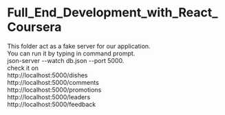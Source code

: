 # Full_End_Development_with_React_Coursera
  This folder act as a fake server for our application.<br>
  You can run it by typing in command prompt.<br>
  json-server --watch db.json --port 5000.<br>
  check it on <br>
      http://localhost:5000/dishes <br>
      http://localhost:5000/comments <br>
      http://localhost:5000/promotions <br>
      http://localhost:5000/leaders <br>
      http://localhost:5000/feedback <br>
